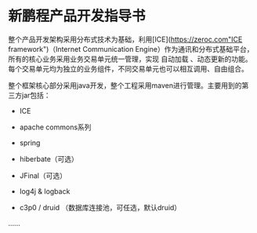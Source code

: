 # 新鹏程产品开发指导书

整个产品开发架构采用分布式技术为基础，利用[ICE](https://zeroc.com"ICE framework"\)（Internet Communication Engine）作为通讯和分布式基础平台，所有的核心业务采用业务交易单元统一管理，实现 自动加载 、动态更新的功能。每个交易单元均为独立的业务组件，不同交易单元也可以相互调用、自由组合。

整个框架核心部分采用java开发，整个工程采用maven进行管理。主要用到的第三方jar包括：

* ICE

* apache commons系列

* spring

* hiberbate（可选）

* JFinal（可选）

* log4j & logback

* c3p0 / druid （数据库连接池，可任选，默认druid）


......

